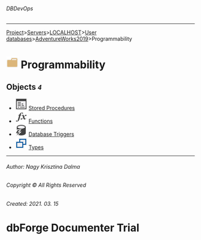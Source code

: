 ###### DBDevOps
___
[Project](../../../../../startpage.md)>[Servers](../../../../Servers.md)>[LOCALHOST](../../../LOCALHOST.md)>[User databases](../../UserDatabases.md)>[AdventureWorks2019](../AdventureWorks2019.md)>Programmability


# ![logo](../../../../../Images/folder.svg) Programmability



## <a name="#Objects"></a>Objects _`4`_
- ![Procedure](../../../../../Images/procedure.svg) [Stored Procedures](Procedures/Procedures.md)
- ![Functions](../../../../../Images/function.svg) [Functions](Functions/Functions.md)
- ![DdlTrigger](../../../../../Images/DdlTrigger.svg) [Database Triggers](Triggers/Triggers.md)
- ![Types](../../../../../Images/usertype.svg) [Types](Types/Types.md)


___
###### Author: Nagy Krisztina Dalma
###### Copyright © All Rights Reserved
###### Created: 2021. 03. 15

# dbForge Documenter Trial